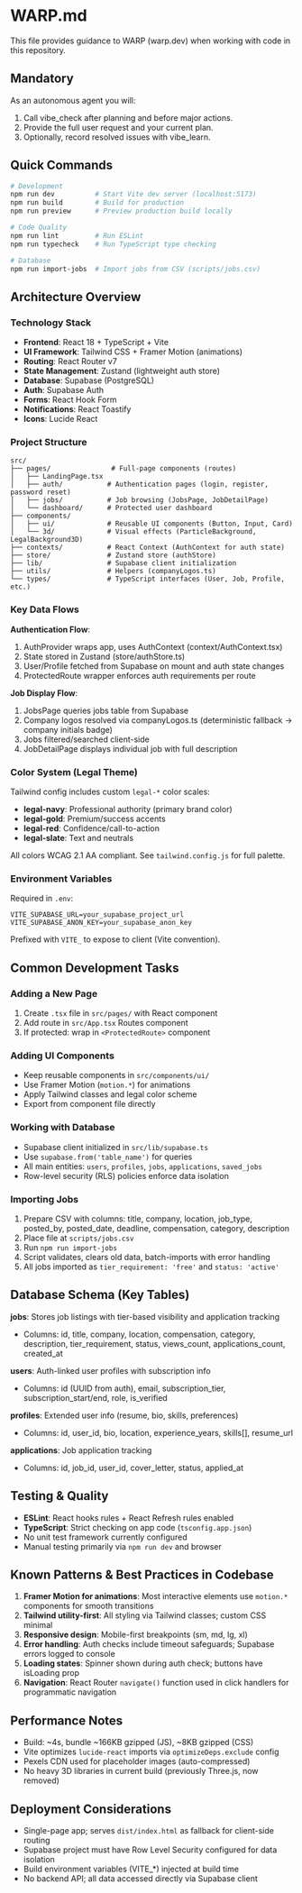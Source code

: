 # WARP.md

This file provides guidance to WARP (warp.dev) when working with code in this repository.

## Mandatory
As an autonomous agent you will:
1. Call vibe_check after planning and before major actions.
2. Provide the full user request and your current plan.
3. Optionally, record resolved issues with vibe_learn.

## Quick Commands

```bash
# Development
npm run dev          # Start Vite dev server (localhost:5173)
npm run build        # Build for production
npm run preview      # Preview production build locally

# Code Quality
npm run lint         # Run ESLint
npm run typecheck    # Run TypeScript type checking

# Database
npm run import-jobs  # Import jobs from CSV (scripts/jobs.csv)
```

## Architecture Overview

### Technology Stack
- **Frontend**: React 18 + TypeScript + Vite
- **UI Framework**: Tailwind CSS + Framer Motion (animations)
- **Routing**: React Router v7
- **State Management**: Zustand (lightweight auth store)
- **Database**: Supabase (PostgreSQL)
- **Auth**: Supabase Auth
- **Forms**: React Hook Form
- **Notifications**: React Toastify
- **Icons**: Lucide React

### Project Structure

```
src/
├── pages/               # Full-page components (routes)
│   ├── LandingPage.tsx
│   ├── auth/           # Authentication pages (login, register, password reset)
│   ├── jobs/           # Job browsing (JobsPage, JobDetailPage)
│   └── dashboard/      # Protected user dashboard
├── components/
│   ├── ui/             # Reusable UI components (Button, Input, Card)
│   └── 3d/             # Visual effects (ParticleBackground, LegalBackground3D)
├── contexts/           # React Context (AuthContext for auth state)
├── store/              # Zustand store (authStore)
├── lib/                # Supabase client initialization
├── utils/              # Helpers (companyLogos.ts)
└── types/              # TypeScript interfaces (User, Job, Profile, etc.)
```

### Key Data Flows

**Authentication Flow**:
1. AuthProvider wraps app, uses AuthContext (context/AuthContext.tsx)
2. State stored in Zustand (store/authStore.ts)
3. User/Profile fetched from Supabase on mount and auth state changes
4. ProtectedRoute wrapper enforces auth requirements per route

**Job Display Flow**:
1. JobsPage queries jobs table from Supabase
2. Company logos resolved via companyLogos.ts (deterministic fallback → company initials badge)
3. Jobs filtered/searched client-side
4. JobDetailPage displays individual job with full description

### Color System (Legal Theme)

Tailwind config includes custom `legal-*` color scales:
- **legal-navy**: Professional authority (primary brand color)
- **legal-gold**: Premium/success accents
- **legal-red**: Confidence/call-to-action
- **legal-slate**: Text and neutrals

All colors WCAG 2.1 AA compliant. See `tailwind.config.js` for full palette.

### Environment Variables

Required in `.env`:
```
VITE_SUPABASE_URL=your_supabase_project_url
VITE_SUPABASE_ANON_KEY=your_supabase_anon_key
```

Prefixed with `VITE_` to expose to client (Vite convention).

## Common Development Tasks

### Adding a New Page
1. Create `.tsx` file in `src/pages/` with React component
2. Add route in `src/App.tsx` Routes component
3. If protected: wrap in `<ProtectedRoute>` component

### Adding UI Components
- Keep reusable components in `src/components/ui/`
- Use Framer Motion (`motion.*`) for animations
- Apply Tailwind classes and legal color scheme
- Export from component file directly

### Working with Database
- Supabase client initialized in `src/lib/supabase.ts`
- Use `supabase.from('table_name')` for queries
- All main entities: `users`, `profiles`, `jobs`, `applications`, `saved_jobs`
- Row-level security (RLS) policies enforce data isolation

### Importing Jobs
1. Prepare CSV with columns: title, company, location, job_type, posted_by, posted_date, deadline, compensation, category, description
2. Place file at `scripts/jobs.csv`
3. Run `npm run import-jobs`
4. Script validates, clears old data, batch-imports with error handling
5. All jobs imported as `tier_requirement: 'free'` and `status: 'active'`

## Database Schema (Key Tables)

**jobs**: Stores job listings with tier-based visibility and application tracking
- Columns: id, title, company, location, compensation, category, description, tier_requirement, status, views_count, applications_count, created_at

**users**: Auth-linked user profiles with subscription info
- Columns: id (UUID from auth), email, subscription_tier, subscription_start/end, role, is_verified

**profiles**: Extended user info (resume, bio, skills, preferences)
- Columns: id, user_id, bio, location, experience_years, skills[], resume_url

**applications**: Job application tracking
- Columns: id, job_id, user_id, cover_letter, status, applied_at

## Testing & Quality

- **ESLint**: React hooks rules + React Refresh rules enabled
- **TypeScript**: Strict checking on app code (`tsconfig.app.json`)
- No unit test framework currently configured
- Manual testing primarily via `npm run dev` and browser

## Known Patterns & Best Practices in Codebase

1. **Framer Motion for animations**: Most interactive elements use `motion.*` components for smooth transitions
2. **Tailwind utility-first**: All styling via Tailwind classes; custom CSS minimal
3. **Responsive design**: Mobile-first breakpoints (sm, md, lg, xl)
4. **Error handling**: Auth checks include timeout safeguards; Supabase errors logged to console
5. **Loading states**: Spinner shown during auth check; buttons have isLoading prop
6. **Navigation**: React Router `navigate()` function used in click handlers for programmatic navigation

## Performance Notes

- Build: ~4s, bundle ~166KB gzipped (JS), ~8KB gzipped (CSS)
- Vite optimizes `lucide-react` imports via `optimizeDeps.exclude` config
- Pexels CDN used for placeholder images (auto-compressed)
- No heavy 3D libraries in current build (previously Three.js, now removed)

## Deployment Considerations

- Single-page app; serves `dist/index.html` as fallback for client-side routing
- Supabase project must have Row Level Security configured for data isolation
- Build environment variables (VITE_*) injected at build time
- No backend API; all data accessed directly via Supabase client
